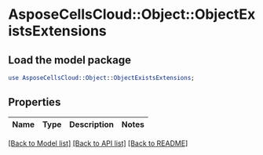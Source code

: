 # AsposeCellsCloud::Object::ObjectExistsExtensions 

## Load the model package
```perl
use AsposeCellsCloud::Object::ObjectExistsExtensions;
```

## Properties
Name | Type | Description | Notes
------------ | ------------- | ------------- | -------------
  

[[Back to Model list]](../README.md#documentation-for-models) [[Back to API list]](../README.md#documentation-for-api-endpoints) [[Back to README]](../README.md)

